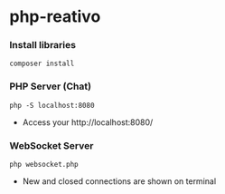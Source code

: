 # php-reativo


### Install libraries
```composer install```

### PHP Server (Chat)
```php -S localhost:8080```
 * Access your http://localhost:8080/

 ### WebSocket Server
```php websocket.php```
 * New and closed connections are shown on terminal